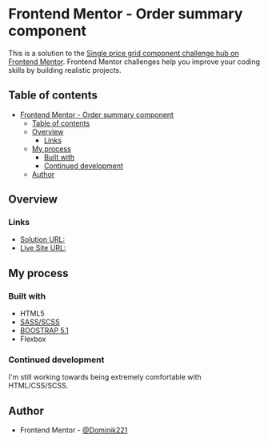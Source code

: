 # Frontend Mentor - Order summary component

This is a solution to the [Single price grid component challenge hub on Frontend Mentor](https://www.frontendmentor.io/challenges/single-price-grid-component-5ce41129d0ff452fec5abbbc). Frontend Mentor challenges help you improve your coding skills by building realistic projects. 

## Table of contents

- [Frontend Mentor - Order summary component](#frontend-mentor---order-summary-component)
  - [Table of contents](#table-of-contents)
  - [Overview](#overview)
    - [Links](#links)
  - [My process](#my-process)
    - [Built with](#built-with)
    - [Continued development](#continued-development)
  - [Author](#author)

## Overview

### Links

- [Solution URL:](https://www.frontendmentor.io/solutions/single-price-grid-component--ZOIroD8t)
- [Live Site URL:](https://dominik221.github.io/fmexam7.github.io/)

## My process

### Built with

- HTML5
- [SASS/SCSS](https://sass-lang.com/)
- [BOOSTRAP 5.1](https://getbootstrap.com/)
- Flexbox

### Continued development
I'm still working towards being extremely comfortable with HTML/CSS/SCSS.

## Author
- Frontend Mentor - [@Dominik221](https://www.frontendmentor.io/profile/Dominik221)